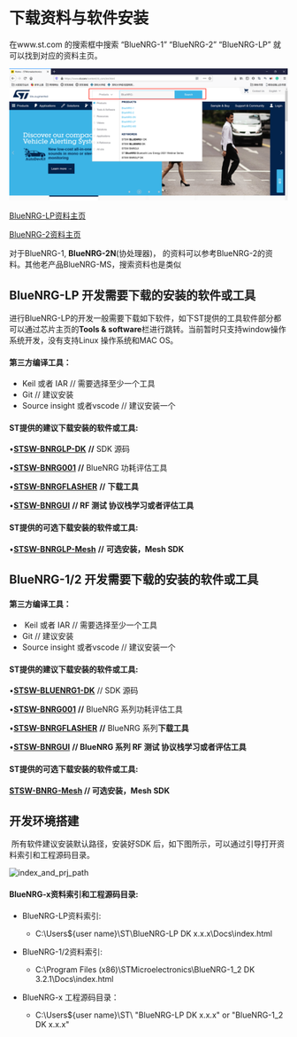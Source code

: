 # 下载资料与软件安装
在www.st.com 的搜索框中搜索 “BlueNRG-1”   “BlueNRG-2”  “BlueNRG-LP”
就可以找到对应的资料主页。

![search_BlueNRG](https://github.com/wallekuang/BlueNRG-x-documentation/blob/main/image/search_BlueNRG.png)




[BlueNRG-LP资料主页](https://www.st.com/content/st_com/en/products/wireless-connectivity/short-range/bluetooth-low-energy-application-processors/bluenrg-lp.html)

[BlueNRG-2资料主页](https://www.st.com/content/st_com/en/products/wireless-transceivers-mcus-and-modules/bluetooth-bluetooth-low-energy/bluenrg-2.html )



对于BlueNRG-1, **BlueNRG-2N**(协处理器)， 的资料可以参考BlueNRG-2的资料。其他老产品BlueNRG-MS，搜索资料也是类似



## BlueNRG-LP 开发需要下载的安装的软件或工具

进行BlueNRG-LP的开发一般需要下载如下软件，如下ST提供的工具软件部分都可以通过芯片主页的**Tools & software**栏进行跳转。当前暂时只支持window操作系统开发，没有支持Linux 操作系统和MAC OS。

#### 第三方编译工具：

- Keil  或者 IAR			                     // 需要选择至少一个工具
- Git                                                   // 建议安装
- Source insight   或者vscode          // 建议安装一个

#### ST提供的建议下载安装的软件或工具:

•**[STSW-BNRGLP-DK](https://www.st.com/content/st_com/en/products/embedded-software/evaluation-tool-software/stsw-bnrglp-dk.html)** 							**//** SDK  源码

•**[STSW-BNRG001](https://www.st.com/content/st_com/en/products/embedded-software/wireless-connectivity-software/stsw-bnrg001.html)** 								**//** BlueNRG 功耗评估工具

•**[STSW-BNRGFLASHER](https://www.st.com/content/st_com/en/products/embedded-software/wireless-connectivity-software/stsw-bnrgflasher.html)** 					 **//** **下载工具**

•**[STSW-BNRGUI](https://www.st.com/content/st_com/en/products/embedded-software/wireless-connectivity-software/stsw-bnrgui.html)** 								 **// RF 测试 协议栈学习或者评估工具**

#### ST提供的可选下载安装的软件或工具:

•**[STSW-BNRGLP-Mesh](https://www.st.com/content/st_com/en/products/embedded-software/wireless-connectivity-software/stsw-bnrglp-mesh.html)**  					 **//** **可选安装，Mesh SDK**



## BlueNRG-1/2 开发需要下载的安装的软件或工具

#### 第三方编译工具：

- ​	Keil  或者 IAR			                     // 需要选择至少一个工具
-    Git                                                   // 建议安装
- Source insight   或者vscode          // 建议安装一个

#### ST提供的建议下载安装的软件或工具:

•**[STSW-BLUENRG1-DK](https://www.st.com/content/st_com/en/products/embedded-software/evaluation-tool-software/stsw-bluenrg1-dk.html)** 					   // SDK  源码

•**[STSW-BNRG001](https://www.st.com/content/st_com/en/products/embedded-software/wireless-connectivity-software/stsw-bnrg001.html)** 								**//** BlueNRG 系列功耗评估工具

•**[STSW-BNRGFLASHER](https://www.st.com/content/st_com/en/products/embedded-software/wireless-connectivity-software/stsw-bnrgflasher.html)** 					 **//** BlueNRG  系列**下载工具**

•**[STSW-BNRGUI](https://www.st.com/content/st_com/en/products/embedded-software/wireless-connectivity-software/stsw-bnrgui.html)** 								 **// BlueNRG  系列 RF 测试 协议栈学习或者评估工具**

#### ST提供的可选下载安装的软件或工具:	

**[STSW-BNRG-Mesh](https://www.st.com/content/st_com/en/products/embedded-software/wireless-connectivity-software/stsw-bnrg-mesh.html)                           // 可选安装，Mesh SDK**

## 开发环境搭建

​	所有软件建议安装默认路径，安装好SDK 后，如下图所示，可以通过引导打开资料索引和工程源码目录。

![index_and_prj_path]([image]/index_and_prj_path.png)



#### BlueNRG-x资料索引和工程源码目录:

- BlueNRG-LP资料索引:

  - C:\Users\${user name}\ST\BlueNRG-LP DK x.x.x\Docs\index.html

- BlueNRG-1/2资料索引:

  - C:\Program Files (x86)\STMicroelectronics\BlueNRG-1_2 DK 3.2.1\Docs\index.html

- BlueNRG-x 工程源码目录：

  - C:\Users\${user name}\ST\ "BlueNRG-LP DK x.x.x" or "BlueNRG-1_2 DK x.x.x"

  


[search_BlueNRG]: https://github.com/wallekuang/BlueNRG-x-documentation/tree/main/image/search_BlueNRG.png


[image]: https://github.com/wallekuang/BlueNRG-x-documentation/blob/main/image


